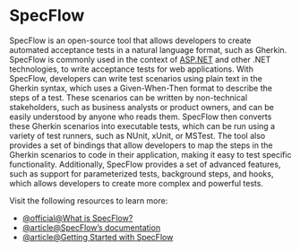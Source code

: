 # SpecFlow

SpecFlow is an open-source tool that allows developers to create automated acceptance tests in a natural language format, such as Gherkin. SpecFlow is commonly used in the context of [ASP.NET](http://ASP.NET) and other .NET technologies, to write acceptance tests for web applications. With SpecFlow, developers can write test scenarios using plain text in the Gherkin syntax, which uses a Given-When-Then format to describe the steps of a test. These scenarios can be written by non-technical stakeholders, such as business analysts or product owners, and can be easily understood by anyone who reads them. SpecFlow then converts these Gherkin scenarios into executable tests, which can be run using a variety of test runners, such as NUnit, xUnit, or MSTest. The tool also provides a set of bindings that allow developers to map the steps in the Gherkin scenarios to code in their application, making it easy to test specific functionality. Additionally, SpecFlow provides a set of advanced features, such as support for parameterized tests, background steps, and hooks, which allows developers to create more complex and powerful tests.

Visit the following resources to learn more:

- [@official@What is SpecFlow?](https://specflow.org/tools/specflow/)
- [@article@SpecFlow’s documentation](https://docs.specflow.org/_/downloads/specflow/en/latest/pdf/)
- [@article@Getting Started with SpecFlow](https://docs.specflow.org/projects/getting-started/en/latest/index.html)
